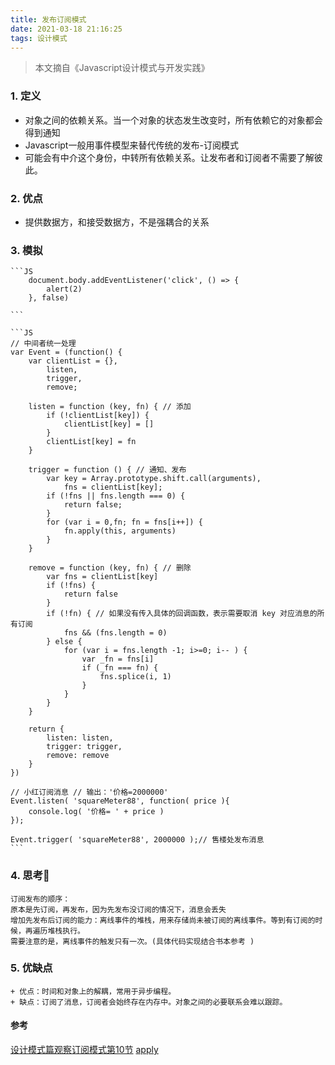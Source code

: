 ```yaml
---
title: 发布订阅模式
date: 2021-03-18 21:16:25
tags: 设计模式
---
```


> 本文摘自《Javascript设计模式与开发实践》

### 1. 定义
 + 对象之间的依赖关系。当一个对象的状态发生改变时，所有依赖它的对象都会得到通知
 + Javascript一般用事件模型来替代传统的发布-订阅模式
 + 可能会有中介这个身份，中转所有依赖关系。让发布者和订阅者不需要了解彼此。

### 2. 优点
 + 提供数据方，和接受数据方，不是强耦合的关系

### 3. 模拟
    ```JS
        document.body.addEventListener('click', () => {
            alert(2)
        }, false)

    ```

    ```JS
    // 中间者统一处理
    var Event = (function() {
        var clientList = {},
            listen,
            trigger,
            remove;
        
        listen = function (key, fn) { // 添加
            if (!clientList[key]) {
                clientList[key] = []
            }
            clientList[key] = fn
        }

        trigger = function () { // 通知、发布
            var key = Array.prototype.shift.call(arguments),
                fns = clientList[key];
            if (!fns || fns.length === 0) {
                return false;
            }
            for (var i = 0,fn; fn = fns[i++]) {
                fn.apply(this, arguments)
            }
        }

        remove = function (key, fn) { // 删除
            var fns = clientList[key]
            if (!fns) {
                return false
            }
            if (!fn) { // 如果没有传入具体的回调函数，表示需要取消 key 对应消息的所有订阅
                fns && (fns.length = 0)
            } else {
                for (var i = fns.length -1; i>=0; i-- ) {
                    var _fn = fns[i]
                    if (_fn === fn) {
                        fns.splice(i, 1)
                    }
                }
            }
        }

        return {
            listen: listen,
            trigger: trigger,
            remove: remove
        }
    })

    // 小红订阅消息 // 输出：'价格=2000000' 
    Event.listen( 'squareMeter88', function( price ){ 
        console.log( '价格= ' + price )
    });

    Event.trigger( 'squareMeter88', 2000000 );// 售楼处发布消息
    ```
### 4. 思考🤔
    订阅发布的顺序：
    原本是先订阅，再发布，因为先发布没订阅的情况下，消息会丢失
    增加先发布后订阅的能力：离线事件的堆栈，用来存储尚未被订阅的离线事件。等到有订阅的时候，再遍历堆栈执行。
    需要注意的是，离线事件的触发只有一次。(具体代码实现结合书本参考 )

### 5. 优缺点
    + 优点：时间和对象上的解耦，常用于异步编程。
    + 缺点：订阅了消息，订阅者会始终存在内存中。对象之间的必要联系会难以跟踪。

#### 参考
[设计模式篇观察订阅模式第10节]()
[apply](https://developer.mozilla.org/zh-CN/docs/Web/JavaScript/Reference/Global_Objects/Function/apply)